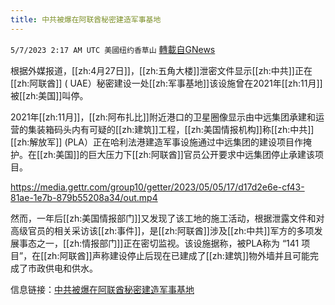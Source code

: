 ```yaml
---
title: 中共被爆在阿联酋秘密建造军事基地
---
```

`5/7/2023 2:17 AM UTC 美國纽约香草山` [轉載自GNews](https://gnews.org/articles/1280430)

根据外媒报道，[[zh:4月27日]]，[[zh:五角大楼]]泄密文件显示[[zh:中共]]正在[[zh:阿联酋]] ( UAE）秘密建设一处[[zh:军事基地]]该设施曾在2021年[[zh:11月]]被[[zh:美国]]叫停。

2021年[[zh:11月]]，[[zh:阿布扎比]]附近港口的卫星圈像显示由中远集团承建和运营的集装箱码头内有可疑的[[zh:建筑]]工程，[[zh:美国情报机构]]称[[zh:中共]][[zh:解放军]] (PLA）正在哈利法港建造军事设施通过中远集团的建设项目作掩护。在[[zh:美国]]的巨大压力下[[zh:阿联酋]]官员公开要求中远集团停止承建该项目。

https://media.gettr.com/group10/getter/2023/05/05/17/d17d2e6e-cf43-81ae-1e7b-879b55208a34/out.mp4


然而，一年后[[zh:美国情报部门]]又发现了该工地的施工活动，根据泄露文件和对高级官员的相关采访该[[zh:事件]]，是[[zh:阿联酋]]涉及[[zh:中共]]军方的多项发展事态之一，[[zh:情报部门]]正在密切监视。该设施据称，被PLA称为 “141 项目”，在[[zh:阿联酋]]声称建设停止后现在已建成了[[zh:建筑]]物外墙并且可能完成了市政供电和供水。

信息链接：[中共被爆在阿联酋秘密建造军事基地](https://gettr.com/post/p2g92tv0e6a)
